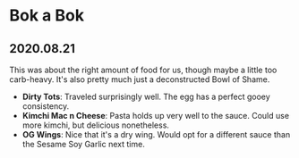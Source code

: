 # Bok a Bok

## 2020.08.21

This was about the right amount of food for us, though maybe a little too
carb-heavy. It's also pretty much just a deconstructed Bowl of Shame.

- **Dirty Tots**: Traveled surprisingly well. The egg has a perfect gooey
  consistency.
- **Kimchi Mac n Cheese**: Pasta holds up very well to the sauce. Could use
  more kimchi, but delicious nonetheless.
- **OG Wings**: Nice that it's a dry wing. Would opt for a different sauce than
  the Sesame Soy Garlic next time.
